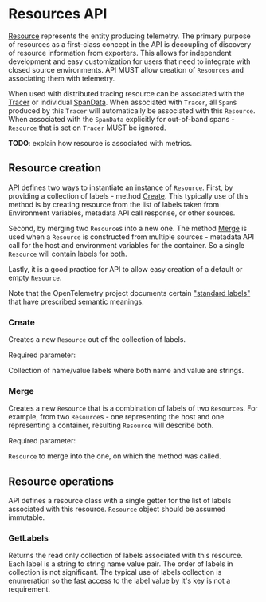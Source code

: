 # Resources API

[Resource](../terminology.md#resources) represents the entity producing
telemetry. The primary purpose of resources as a first-class concept in the API
is decoupling of discovery of resource information from exporters. This allows
for independent development and easy customization for users that need to
integrate with closed source environments. API MUST allow creation of
`Resources` and associating them with telemetry.

When used with distributed tracing resource can be associated with the
[Tracer](tracing-api.md#tracer) or individual
[SpanData](tracing-api.md#spandata). When associated with `Tracer`, all `Span`s
produced by this `Tracer` will automatically be associated with this `Resource`.
When associated with the `SpanData` explicitly for out-of-band spans -
`Resource` that is set on `Tracer` MUST be ignored.

**TODO**: explain how resource is associated with metrics.

## Resource creation

API defines two ways to instantiate an instance of `Resource`. First, by providing a
collection of labels - method [Create](#create). This typically use of this
method is by creating resource from the list of labels taken from Environment
variables, metadata API call response, or other sources.

Second, by merging two `Resource`s into a new one. The method [Merge](#merge) is
used when a `Resource` is constructed from multiple sources - metadata API call
for the host and environment variables for the container. So a single `Resource`
will contain labels for both.

Lastly, it is a good practice for API to allow easy creation of a default or
empty `Resource`.

Note that the OpenTelemetry project documents certain ["standard
labels"](../semantic-conventions.md) that have prescribed semantic meanings.

### Create

Creates a new `Resource` out of the collection of labels.

Required parameter:

Collection of name/value labels where both name and value are strings.

### Merge

Creates a new `Resource` that is a combination of labels of two `Resource`s. For
example, from two `Resource`s - one representing the host and one representing a
container, resulting `Resource` will describe both.

Required parameter:

`Resource` to merge into the one, on which the method was called.

## Resource operations

API defines a resource class with a single getter for the list of labels
associated with this resource. `Resource` object should be assumed immutable.

### GetLabels

Returns the read only collection of labels associated with this resource. Each
label is a string to string name value pair. The order of labels in collection
is not significant. The typical use of labels collection is enumeration so the
fast access to the label value by it's key is not a requirement.
